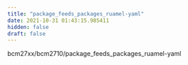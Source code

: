 ```yaml
---
title: "package_feeds_packages_ruamel-yaml"
date: 2021-10-31 01:43:15.985411
hidden: false
draft: false
---
```


bcm27xx/bcm2710/package_feeds_packages_ruamel-yaml

